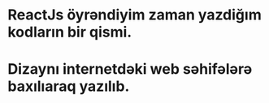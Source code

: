 # ReactJs öyrəndiyim zaman yazdiğım kodların bir qismi.
# Dizaynı internetdəki web səhifələrə baxılıaraq yazılıb.
